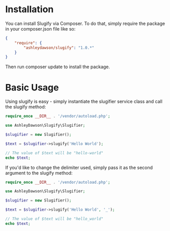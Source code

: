 Installation
============

You can install Slugify via Composer. To do that, simply require the package in your composer.json file like so:

```json
{
    "require": {
        "ashleydawson/slugify": "1.0.*"
    }
}
```

Then run composer update to install the package.

Basic Usage
===========

Using slugify is easy - simply instantiate the slugifier service class and call the slugify method:

```php
require_once __DIR__ . '/vendor/autoload.php';

use AshleyDawson\Slugify\Slugifier;

$slugifier = new Slugifier();

$text = $slugifier->slugify('Hello World');

// The value of $text will be "hello-world"
echo $text;
```

If you'd like to change the delimiter used, simply pass it as the second argument to the slugify method:

```php
require_once __DIR__ . '/vendor/autoload.php';

use AshleyDawson\Slugify\Slugifier;

$slugifier = new Slugifier();

$text = $slugifier->slugify('Hello World', '_');

// The value of $text will be "hello_world"
echo $text;
```

